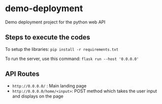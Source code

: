 # demo-deployment
Demo deployment project for the python web API

## Steps to execute the codes
To setup the libraries:
`pip install -r requirements.txt`

To run the server, use this command: 
`flask run --host '0.0.0.0'`

## API Routes
+ `http://0.0.0.0/` : Main landing page
+  `http://0.0.0.0/home/<input>`: POST method which takes the user input and displays on the page

